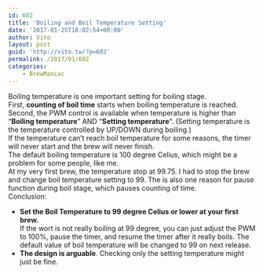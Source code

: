 ```yaml
---
id: 602
title: 'Boiling and Boil Temperature Setting'
date: '2017-01-25T18:02:54+00:00'
author: Vito
layout: post
guid: 'http://vito.tw/?p=602'
permalink: /2017/01/602
categories:
    - BrewManiac
---
```


Boiling temperature is one important setting for boiling stage.  
First, **counting of boil time** starts when boiling temperature is reached.  
Second, the PWM control is available when temperature is higher than “**Boiling temperature**” AND “**Setting temperature**“. (Setting temperature is the temperature controlled by UP/DOWN during boiling.)  
If the temperature can’t reach boil temperature for some reasons, the timer will never start and the brew will never finish.  
The default boiling temperature is 100 degree Celius, which might be a problem for some people, like me.  
At my very first brew, the temperature stop at 99.75. I had to stop the brew and change boil temperature setting to 99. The is also one reason for pause function during boil stage, which pauses counting of time.  
Conclusion:

- **Set the Boil Temperature to 99 degree Celius or lower at your first brew.**  
    If the wort is not really boiling at 99 degree, you can just adjust the PWM to 100%, pause the timer, and resume the timer after it really boils. The default value of boil temperature will be changed to 99 on next release.
- **The design is arguable**. Checking only the setting temperature might just be fine.
